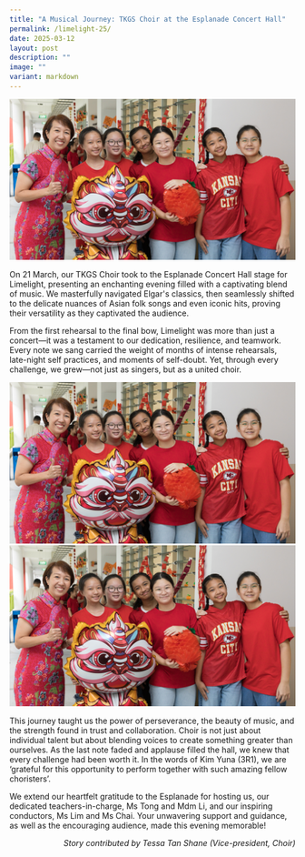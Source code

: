 ```yaml
---
title: "A Musical Journey: TKGS Choir at the Esplanade Concert Hall"
permalink: /limelight-25/
date: 2025-03-12
layout: post
description: ""
image: ""
variant: markdown
---
```

<img src="/images/Sparkling_Moment/2025/CNY_Hero.png">

<p>On 21 March, our TKGS Choir took to the Esplanade Concert Hall stage for Limelight, presenting an enchanting evening filled with a captivating blend of music. We masterfully navigated Elgar's classics, then seamlessly shifted to the delicate nuances of Asian folk songs and even iconic hits, proving their versatility as they captivated the audience.</p>
	
<p>From the first rehearsal to the final bow, Limelight was more than just a concert—it was a testament to our dedication, resilience, and teamwork. Every note we sang carried the weight of months of intense rehearsals, late-night self practices, and moments of self-doubt. Yet, through every challenge, we grew—not just as singers, but as a united choir.</p>

<img src="/images/Sparkling_Moment/2025/CNY_Hero.png">
<img src="/images/Sparkling_Moment/2025/CNY_Hero.png">

<p>This journey taught us the power of perseverance, the beauty of music, and the strength found in trust and collaboration. Choir is not just about individual talent but about blending voices to create something greater than ourselves. As the last note faded and applause filled the hall, we knew that every challenge had been worth it.  In the words of Kim Yuna (3R1), we are ‘grateful for this opportunity to perform together with such amazing fellow choristers’.</p>

<p>We extend our heartfelt gratitude to the Esplanade for hosting us, our dedicated teachers-in-charge, Ms Tong and Mdm Li, and our inspiring conductors, Ms Lim and Ms Chai. Your unwavering support and guidance, as well as the encouraging audience, made this evening memorable!</p>

<p align="right"><i>Story contributed by Tessa Tan Shane (Vice-president, Choir)</i></p>